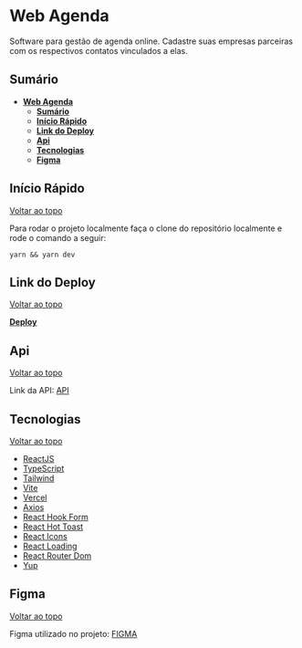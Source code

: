 # **Web Agenda**

Software para gestão de agenda online. Cadastre suas empresas parceiras com os respectivos contatos vinculados a elas.

## **Sumário**

- [**Web Agenda**](#web-agenda)
  - [**Sumário**](#sumário)
  - [**Início Rápido**](#início-rápido)
  - [**Link do Deploy**](#link-do-deploy)
  - [**Api**](#api)
  - [**Tecnologias**](#tecnologias)
  - [**Figma**](#figma)

## **Início Rápido**

[Voltar ao topo](#web-agenda)

Para rodar o projeto localmente faça o clone do repositório localmente e rode o comando a seguir:

```shell
yarn && yarn dev
```

## **Link do Deploy**

[Voltar ao topo](#web-agenda)

[**Deploy**](https://web-agenda-rafhaelmallorga.vercel.app/)

## **Api**

[Voltar ao topo](#web-agenda)

Link da API: [API](https://github.com/rafhaelmallorga/server_agenda)

## **Tecnologias**

[Voltar ao topo](#web-agenda)

- [ReactJS](https://reactjs.org/)
- [TypeScript](https://www.typescriptlang.org/)
- [Tailwind](https://tailwindcss.com/)
- [Vite](https://vitejs.dev/)
- [Vercel](https://vercel.com/)
- [Axios](https://axios-http.com/docs/intro)
- [React Hook Form](https://react-hook-form.com/)
- [React Hot Toast](https://react-hot-toast.com/)
- [React Icons](https://react-icons.github.io/react-icons/)
- [React Loading](https://www.npmjs.com/package/react-loading)
- [React Router Dom](https://v5.reactrouter.com/web/guides/quick-start)
- [Yup](https://www.npmjs.com/package/yup)

## **Figma**

[Voltar ao topo](#web-agenda)

Figma utilizado no projeto: [FIGMA](https://www.figma.com/file/4Noh2Xy7IuVEbD5lyVqicD/Agenda-API?node-id=1%3A89)
